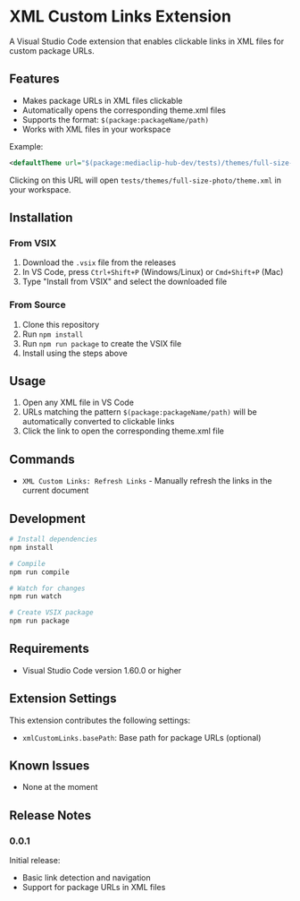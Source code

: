 # XML Custom Links Extension

A Visual Studio Code extension that enables clickable links in XML files for custom package URLs.

## Features

- Makes package URLs in XML files clickable
- Automatically opens the corresponding theme.xml files
- Supports the format: `$(package:packageName/path)`
- Works with XML files in your workspace

Example:
```xml
<defaultTheme url="$(package:mediaclip-hub-dev/tests)/themes/full-size-photo" />
```
Clicking on this URL will open `tests/themes/full-size-photo/theme.xml` in your workspace.

## Installation

### From VSIX
1. Download the `.vsix` file from the releases
2. In VS Code, press `Ctrl+Shift+P` (Windows/Linux) or `Cmd+Shift+P` (Mac)
3. Type "Install from VSIX" and select the downloaded file

### From Source
1. Clone this repository
2. Run `npm install`
3. Run `npm run package` to create the VSIX file
4. Install using the steps above

## Usage

1. Open any XML file in VS Code
2. URLs matching the pattern `$(package:packageName/path)` will be automatically converted to clickable links
3. Click the link to open the corresponding theme.xml file

## Commands

- `XML Custom Links: Refresh Links` - Manually refresh the links in the current document

## Development

```bash
# Install dependencies
npm install

# Compile
npm run compile

# Watch for changes
npm run watch

# Create VSIX package
npm run package
```

## Requirements

- Visual Studio Code version 1.60.0 or higher

## Extension Settings

This extension contributes the following settings:

* `xmlCustomLinks.basePath`: Base path for package URLs (optional)

## Known Issues

- None at the moment

## Release Notes

### 0.0.1

Initial release:
- Basic link detection and navigation
- Support for package URLs in XML files